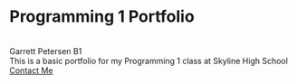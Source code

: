 # Programming 1 Portfolio
<br>
Garrett Petersen B1
<br>
This is a basic portfolio for my Programming 1 class at Skyline High School
<br>
<a href="mailto:garrettpete2000@gmail.com">Contact Me</a>
